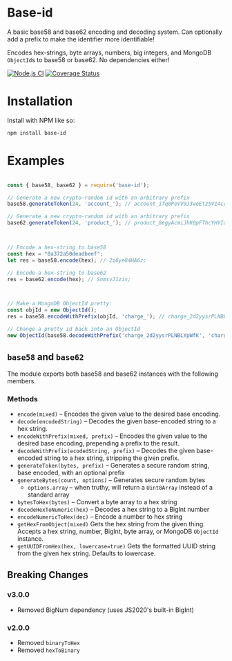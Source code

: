 # Base-id

A basic base58 and base62 encoding and decoding system. Can optionally add a prefix to make the identifier more identifiable!

Encodes hex-strings, byte arrays, numbers, big integers, and MongoDB `ObjectId`s to base58 or base62. No dependencies either!

[![Node.js CI](https://github.com/kfitzgerald/base-id/actions/workflows/node.js.yml/badge.svg)](https://github.com/kfitzgerald/base-id/actions/workflows/node.js.yml) [![Coverage Status](https://coveralls.io/repos/github/kfitzgerald/base-id/badge.svg?branch=master)](https://coveralls.io/github/kfitzgerald/base-id?branch=master)

# Installation 

Install with NPM like so:

```sh
npm install base-id
```

# Examples

```js

const { base58, base62 } = require('base-id');

// Generate a new crypto-random id with an arbitrary prefix
base58.generateToken(24, 'account_'); // account_ifq8PeVV9J3weEtz5V14cr9H7AuKhndD

// Generate a new crypto-random id with an arbitrary prefix
base62.generateToken(24, 'product_'); // product_8egyAcmiJhK0pFThcYHYIojG9GIKK7A4



// Encode a hex-string to base58
const hex = "0a372a50deadbeef";
let res = base58.encode(hex); // 2i6ye84HA6z;

// Encode a hex-string to base62
res = base62.encode(hex); // SnmsvJ1ziv;



// Make a MongoDB ObjectId pretty:
const objId = new ObjectId();
res = base58.encodeWithPrefix(objId, 'charge_'); // charge_2d2yysrPLNBLYpWfK

// Change a pretty id back into an ObjectId
new ObjectId(base58.decodeWithPrefix('charge_2d2yysrPLNBLYpWfK', 'charge_')); // new ObjectId("55ea16f30c169b651ddf40ea")

```

## `base58` and `base62`

The module exports both base58 and base62 instances with the following members. 

### Methods

 * `encode(mixed)` – Encodes the given value to the desired base encoding.
 * `decode(encodedString)` – Decodes the given base-encoded string to a hex string.
 * `encodeWithPrefix(mixed, prefix)` – Encodes the given value to the desired base encoding, prepending a prefix to the result.
 * `decodeWithPrefix(ecodedString, prefix)` – Decodes the given base-encoded string to a hex string, stripping the given prefix.
 * `generateToken(bytes, prefix)` – Generates a secure random string, base encoded, with an optional prefix
 * `generateBytes(count, options)` – Generates secure random bytes
   * `options.array` – when truthy, will return a `Uint8Array` instead of a standard array
 * `bytesToHex(bytes)` – Convert a byte array to a hex string
 * `decodeHexToNumeric(hex)` – Decodes a hex string to a BigInt number
 * `encodeNumericToHex(dec)` – Encode a number to hex string
 * `getHexFromObject(mixed)` Gets the hex string from the given thing. Accepts a hex string, number, BigInt, byte array, or MongoDB `ObjectId` instance.
 * `getUUIDFromHex(hex, lowercase=true)` Gets the formatted UUID string from the given hex string. Defaults to lowercase.
 
 
## Breaking Changes

### v3.0.0
 * Removed BigNum dependency (uses JS2020's built-in BigInt)

### v2.0.0
 * Removed `binaryToHex`
 * Removed `hexToBinary` 